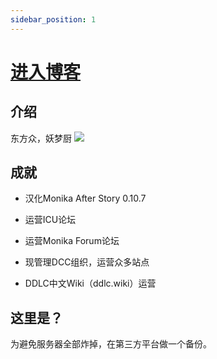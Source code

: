 ```yaml
---
sidebar_position: 1
---
```

# [进入博客](/blog/)


## 介绍

东方众，妖梦厨
![](https://github-readme-stats.vercel.app/api?username=mtr-static-official)

## 成就
 - 汉化Monika After Story 0.10.7

 - 运营ICU论坛

 - 运营Monika Forum论坛

 - 现管理DCC组织，运营众多站点

- DDLC中文Wiki（ddlc.wiki）运营

## 这里是？

为避免服务器全部炸掉，在第三方平台做一个备份。
